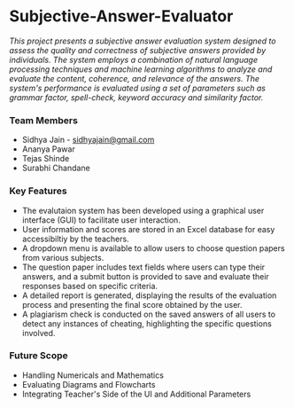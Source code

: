 # Subjective-Answer-Evaluator

*This project presents a subjective answer evaluation system designed to assess the quality and correctness of subjective answers provided by individuals. The system employs a combination of natural language processing techniques and machine learning algorithms to analyze and evaluate the content, coherence, and relevance of the answers. The system's performance is evaluated using a set of parameters such as grammar factor, spell-check, keyword accuracy and similarity factor.*

### Team Members

* Sidhya Jain - sidhyajain@gmail.com
* Ananya Pawar
* Tejas Shinde
* Surabhi Chandane
  
### Key Features

* The evalutaion system has been developed using a graphical user interface (GUI) to facilitate user interaction.
* User information and scores are stored in an Excel database for easy accessibiltiy by the teachers.
* A dropdown menu is available to allow users to choose question papers from various subjects.
* The question paper includes text fields where users can type their answers, and a submit button is provided to save and evaluate their responses based on specific criteria.
* A detailed report is generated, displaying the results of the evaluation process and presenting the final score obtained by the user.
* A plagiarism check is conducted on the saved answers of all users to detect any instances of cheating, highlighting the specific questions involved.

### Future Scope

* Handling Numericals and Mathematics
* Evaluating Diagrams and Flowcharts
* Integrating Teacher's Side of the UI and Additional Parameters
